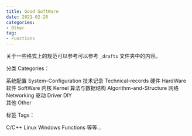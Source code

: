 ```yaml
---
title: Good SoftWare
date: 2021-02-26
categories:
- Other
tag:
- Functions
---
```



关于一些格式上的规范可以参考可以参考 `_drafts` 文件夹中的内容。

分类    Categories：

系统配置 System-Configuration
技术记录 Technical-records 
硬件    HardWare
软件    SoftWare
内核    Kernel
算法与数据结构  Algorithm-and-Structure
网络    Networking
驱动    Driver
DIY    
其他    Other

标签    Tags：

C/C++
Linux
Windows
Functions
等等...


